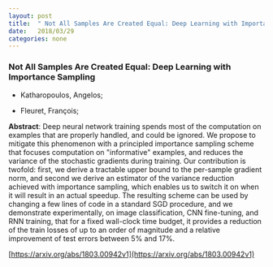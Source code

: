 ```yaml
---
layout: post
title:  " Not All Samples Are Created Equal: Deep Learning with Importance Sampling"
date:   2018/03/29
categories: none
---
```




### Not All Samples Are Created Equal: Deep Learning with Importance Sampling



* Katharopoulos, Angelos; 

* Fleuret, François; 





**Abstract**:  Deep neural network training spends most of the computation on examples that are properly handled, and could be ignored. We propose to mitigate this phenomenon with a principled importance sampling scheme that focuses computation on &#34;informative&#34; examples, and reduces the variance of the stochastic gradients during training. Our contribution is twofold: first, we derive a tractable upper bound to the per-sample gradient norm, and second we derive an estimator of the variance reduction achieved with importance sampling, which enables us to switch it on when it will result in an actual speedup. The resulting scheme can be used by changing a few lines of code in a standard SGD procedure, and we demonstrate experimentally, on image classification, CNN fine-tuning, and RNN training, that for a fixed wall-clock time budget, it provides a reduction of the train losses of up to an order of magnitude and a relative improvement of test errors between 5% and 17%. 



 [https://arxiv.org/abs/1803.00942v1](https://arxiv.org/abs/1803.00942v1) 

